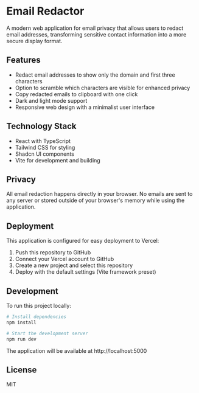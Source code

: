 # Email Redactor

A modern web application for email privacy that allows users to redact email addresses, transforming sensitive contact information into a more secure display format.

## Features

- Redact email addresses to show only the domain and first three characters
- Option to scramble which characters are visible for enhanced privacy
- Copy redacted emails to clipboard with one click
- Dark and light mode support
- Responsive web design with a minimalist user interface

## Technology Stack

- React with TypeScript
- Tailwind CSS for styling
- Shadcn UI components
- Vite for development and building

## Privacy

All email redaction happens directly in your browser. No emails are sent to any server or stored outside of your browser's memory while using the application.

## Deployment

This application is configured for easy deployment to Vercel:

1. Push this repository to GitHub
2. Connect your Vercel account to GitHub
3. Create a new project and select this repository
4. Deploy with the default settings (Vite framework preset)

## Development

To run this project locally:

```bash
# Install dependencies
npm install

# Start the development server
npm run dev
```

The application will be available at http://localhost:5000

## License

MIT
